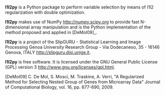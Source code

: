 **l1l2py** is a Python package to perform variable selection by means
of l1l2 regularization with double optimization.

**l1l2py** makes use of NumPy <http://numpy.scipy.org> to provide fast
N-dimensional array manipulation and is the Python implementation of the
method proposed and applied in [DeMol09]_.

**l1l2py** is a project of the SlipGURU - Statistical Learning and Image Processing
Genoa University Research Group - Via Dodecaneso, 35 - 16146 Genova, ITALY
<http://slipguru.disi.unige.it>.

**l1l2py** is free software. It is licensed under the GNU General Public
License (GPL) version 3 <http://www.gnu.org/licenses/gpl.html>.


[DeMol09] C. De Mol, S. Mosci, M. Traskine, A. Verri,
         "A Regularized Method for Selecting Nested Group of Genes from
         Microarray Data"
        Journal of Computational Biology, vol. 16, pp. 677-690, 2009.

